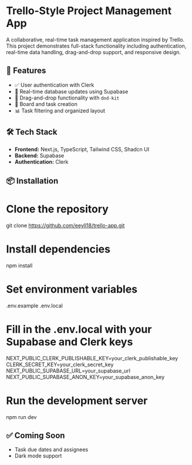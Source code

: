 # Trello‑Style Project Management App

A collaborative, real-time task management application inspired by Trello. This project demonstrates full-stack functionality including authentication, real-time data handling, drag-and-drop support, and responsive design.

## 🚀 Features

- ✅ User authentication with Clerk
- 🔄 Real-time database updates using Supabase
- 🧩 Drag-and-drop functionality with `dnd-kit`
- 📁 Board and task creation
- 📊 Task filtering and organized layout

## 🛠 Tech Stack

- **Frontend:** Next.js, TypeScript, Tailwind CSS, Shadcn UI  
- **Backend:** Supabase
- **Authentication:** Clerk  


## 📦 Installation

# Clone the repository
git clone https://github.com/eeyll18/trello-app.git

# Install dependencies
npm install

# Set environment variables
.env.example .env.local

# Fill in the .env.local with your Supabase and Clerk keys

NEXT_PUBLIC_CLERK_PUBLISHABLE_KEY=your_clerk_publishable_key
CLERK_SECRET_KEY=your_clerk_secret_key
NEXT_PUBLIC_SUPABASE_URL=your_supabase_url
NEXT_PUBLIC_SUPABASE_ANON_KEY=your_supabase_anon_key

# Run the development server
npm run dev

## ✅ Coming Soon

<!-- - Board sharing & permissions   -->
- Task due dates and assignees  
- Dark mode support

